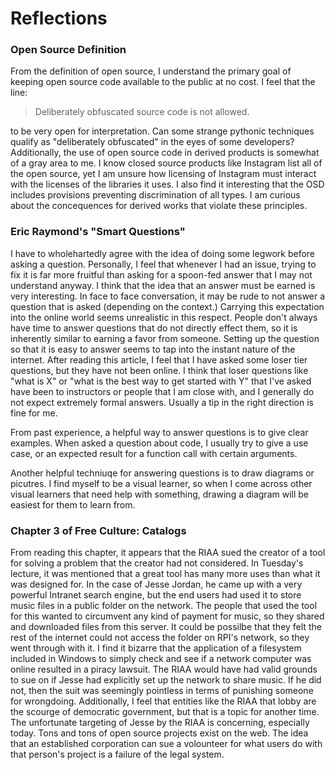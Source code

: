 # Reflections

### Open Source Definition

From the definition of open source, I understand the primary goal of keeping open source code available to the public at no cost. I feel that the line: 

> Deliberately obfuscated source code is not allowed.

to be very open for interpretation. Can some strange pythonic techniques qualify as "deliberately obfuscated" in the eyes of some developers? Additionally, the use of open source code in derived products is somewhat of a gray area to me. I know closed source products like Instagram list all of the open source, yet I am unsure how licensing of Instagram must interact with the licenses of the libraries it uses. I also find it interesting that the OSD includes provisions preventing discrimination of all types. I am curious about the concequences for derived works that violate these principles. 

### Eric Raymond's "Smart Questions"

I have to wholehartedly agree with the idea of doing some legwork before asking a question. Personally, I feel that whenever I had an issue, trying to fix it is far more fruitful than asking for a spoon-fed answer that I may not understand anyway. I think that the idea that an answer must be earned is very interesting. In face to face conversation, it may be rude to not answer a question that is asked (depending on the context.) Carrying this expectation into the online world seems unrealistic in this respect. People don't always have time to answer questions that do not directly effect them, so it is inherently similar to earning a favor from someone. Setting up the question so that it is easy to answer seems to tap into the instant nature of the internet. After reading this article, I feel that I have asked some loser tier questions, but they have not been online. I think that loser questions like "what is X" or "what is the best way to get started with Y" that I've asked have been to instructors or people that I am close with, and I generally do not expect extremely formal answers. Usually a tip in the right direction is fine for me.

From past experience, a helpful way to answer questions is to give clear examples. When asked a question about code, I usually try to give a use case, or an expected result for a function call with certain arguments. 

Another helpful techniuqe for answering questions is to draw diagrams or picutres. I find myself to be a visual learner, so when I come across other visual learners that need help with something, drawing a diagram will be easiest for them to learn from.

### Chapter 3 of Free Culture: Catalogs

From reading this chapter, it appears that the RIAA sued the creator of a tool for solving a problem that the creator had not considered. In Tuesday's lecture, it was mentioned that a great tool has many more uses than what it was designed for. In the case of Jesse Jordan, he came up with a very powerful Intranet search engine, but the end users had used it to store music files in a public folder on the network. The people that used the tool for this wanted to circumvent any kind of payment for music, so they shared and downloaded files from this server. It could be possilbe that they felt the rest of the internet could not access the folder on RPI's network, so they went through with it. I find it bizarre that the application of a filesystem included in Windows to simply check and see if a network computer was online resulted in a piracy lawsuit. The RIAA would have had valid grounds to sue on if Jesse had explicitly set up the network to share music. If he did not, then the suit was seemingly pointless in terms of punishing someone for wrongdoing. Additionally, I feel that entities like the RIAA that lobby are the scourge of democratic government, but that is a topic for another time. The unfortunate targeting of Jesse by the RIAA is concerning, especially today. Tons and tons of open source projects exist on the web. The idea that an established corporation can sue a volounteer for what users do with that person's project is a failure of the legal system. 
